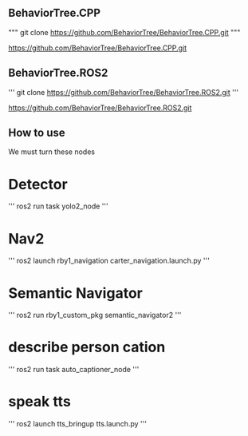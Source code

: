 ## BehaviorTree.CPP

"""
  git clone https://github.com/BehaviorTree/BehaviorTree.CPP.git
"""

https://github.com/BehaviorTree/BehaviorTree.CPP.git

## BehaviorTree.ROS2
'''
  git clone https://github.com/BehaviorTree/BehaviorTree.ROS2.git
'''

https://github.com/BehaviorTree/BehaviorTree.ROS2.git

## How to use

We must turn these nodes

# Detector

'''
  ros2 run task yolo2_node
'''

# Nav2

'''
  ros2 launch rby1_navigation carter_navigation.launch.py
'''

# Semantic Navigator

'''
  ros2 run rby1_custom_pkg semantic_navigator2
'''

# describe person cation

'''
  ros2 run task auto_captioner_node
'''

# speak tts

'''
  ros2 launch tts_bringup tts.launch.py
'''

